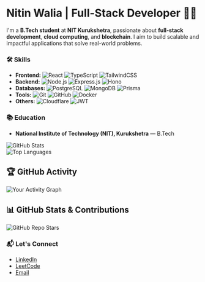 # Nitin Walia | Full-Stack Developer 👨‍💻

I'm a **B.Tech student** at **NIT Kurukshetra**, passionate about **full-stack development**, **cloud computing**, and **blockchain**. I aim to build scalable and impactful applications that solve real-world problems.

### 🛠️ **Skills**
- **Frontend:** ![React](https://img.shields.io/badge/React-61DAFB?style=flat&logo=react&logoColor=black) ![TypeScript](https://img.shields.io/badge/TypeScript-3178C6?style=flat&logo=typescript&logoColor=white) ![TailwindCSS](https://img.shields.io/badge/TailwindCSS-06B6D4?style=flat&logo=tailwind-css&logoColor=white)
- **Backend:** ![Node.js](https://img.shields.io/badge/Node.js-339933?style=flat&logo=node.js&logoColor=white) ![Express.js](https://img.shields.io/badge/Express.js-000000?style=flat&logo=express&logoColor=white) ![Hono](https://img.shields.io/badge/Hono-4A4A4A?style=flat&logo=react&logoColor=white)
- **Databases:** ![PostgreSQL](https://img.shields.io/badge/PostgreSQL-4169E1?style=flat&logo=postgresql&logoColor=white) ![MongoDB](https://img.shields.io/badge/MongoDB-47A248?style=flat&logo=mongodb&logoColor=white) ![Prisma](https://img.shields.io/badge/Prisma-2D3748?style=flat&logo=prisma&logoColor=white)
- **Tools:** ![Git](https://img.shields.io/badge/Git-F05032?style=flat&logo=git&logoColor=white) ![GitHub](https://img.shields.io/badge/GitHub-181717?style=flat&logo=github&logoColor=white) ![Docker](https://img.shields.io/badge/Docker-2496ED?style=flat&logo=docker&logoColor=white)
- **Others:** ![Cloudflare](https://img.shields.io/badge/Cloudflare-F38020?style=flat&logo=cloudflare&logoColor=white) ![JWT](https://img.shields.io/badge/JWT-000000?style=flat&logo=json-web-tokens&logoColor=white)

### 📚 **Education**
- **National Institute of Technology (NIT), Kurukshetra** — B.Tech                                        

![GitHub Stats](https://github-readme-stats.vercel.app/api?username=walianitin&show_icons=true&count_private=true&hide_title=true)  
![Top Languages](https://github-readme-stats.vercel.app/api/top-langs/?username=walianitin&layout=compact)
                    
## 🏆 GitHub Activity
![Your Activity Graph](https://activity-graph.herokuapp.com/graph?username=walianitin)

## 📊 GitHub Stats & Contributions
![GitHub Repo Stars](https://img.shields.io/github/stars/walianitin/Medium-blog?style=social)
                  
### 📬 **Let's Connect**
- [LinkedIn](www.linkedin.com/in/nitin-walia-511222304)
- [LeetCode](https://leetcode.com/u/walianitin/)
- [Email](mailto:walianitin406@gmail.com)

